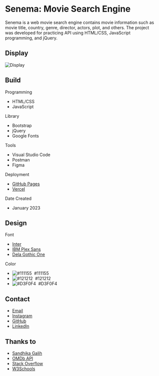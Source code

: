 # Senema: Movie Search Engine
Senema is a web movie search engine contains movie information such as movie title, country, genre, director, actors, plot, and others. The project was developed for practicing API using HTML/CSS, JavaScript programming, and jQuery.

## Display
![Display](https://luqmanherifa.site/img/imgsenema.png)

## Build
Programming
  - HTML/CSS
  - JavaScript

Library
  - Bootstrap
  - jQuery
  - Google Fonts

Tools
  - Visual Studio Code
  - Postman
  - Figma

Deployment
  - [GitHub Pages](https://luqmanherifa.github.io/senema-movie-search-engine)
  - [Vercel](https://senema-luqmanherifa.vercel.app)
  
Date Created
  - January 2023

## Design
Font
  - [Inter](https://fonts.google.com/specimen/Inter)
  - [IBM Plex Sans](https://fonts.google.com/specimen/IBM+Plex+Sans)
  - [Dela Gothic One](https://fonts.google.com/specimen/Dela+Gothic+One)

Color
  - ![#111155](https://placehold.co/20x20/111155/111155.png)  #111155
  - ![#121212](https://placehold.co/20x20/121212/121212.png)  #121212
  - ![#D3F0F4](https://placehold.co/20x20/D3F0F4/D3F0F4.png)  #D3F0F4

## Contact
  - [Email](mailto:luqmanherifa@gmail.com)
  - [Instagram](https://www.instagram.com/luqmanherifa)
  - [GitHub](https://github.com/luqmanherifa)
  - [LinkedIn](https://www.linkedin.com/in/luqmanherifa)

## Thanks to
  - [Sandhika Galih](https://www.youtube.com/@sandhikagalihWPU)
  - [OMDb API](https://www.omdbapi.com)
  - [Stack Overflow](https://stackoverflow.com)
  - [W3Schools](https://www.w3schools.com)
